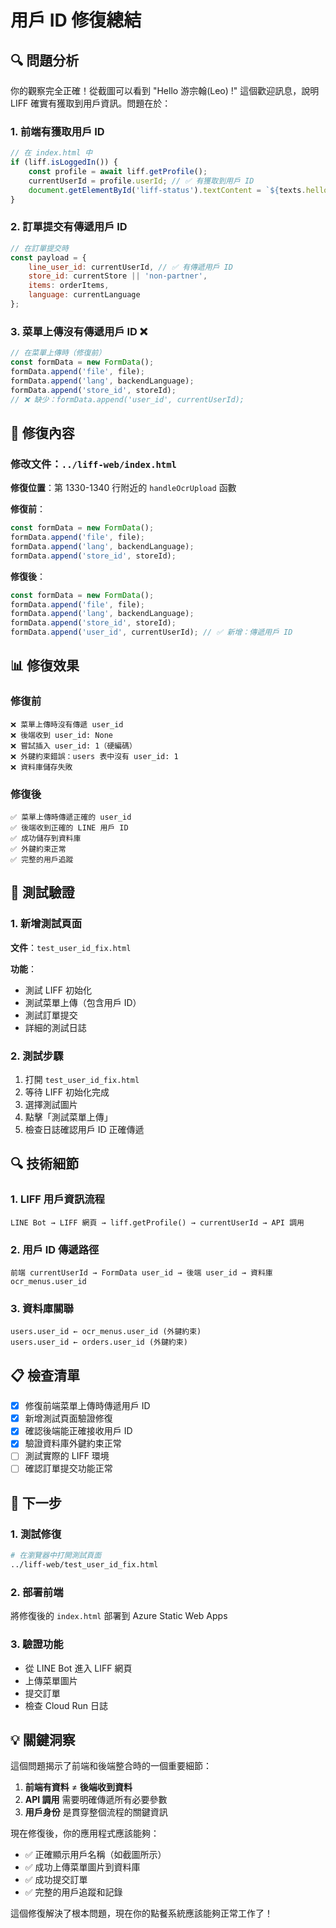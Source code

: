 # 用戶 ID 修復總結

## 🔍 問題分析

你的觀察完全正確！從截圖可以看到 "Hello 游宗翰(Leo) !" 這個歡迎訊息，說明 LIFF 確實有獲取到用戶資訊。問題在於：

### 1. 前端有獲取用戶 ID
```javascript
// 在 index.html 中
if (liff.isLoggedIn()) {
    const profile = await liff.getProfile();
    currentUserId = profile.userId; // ✅ 有獲取到用戶 ID
    document.getElementById('liff-status').textContent = `${texts.helloUser} ${profile.displayName}！`;
}
```

### 2. 訂單提交有傳遞用戶 ID
```javascript
// 在訂單提交時
const payload = {
    line_user_id: currentUserId, // ✅ 有傳遞用戶 ID
    store_id: currentStore || 'non-partner',
    items: orderItems,
    language: currentLanguage
};
```

### 3. 菜單上傳沒有傳遞用戶 ID ❌
```javascript
// 在菜單上傳時（修復前）
const formData = new FormData();
formData.append('file', file);
formData.append('lang', backendLanguage);
formData.append('store_id', storeId);
// ❌ 缺少：formData.append('user_id', currentUserId);
```

## 🔧 修復內容

### 修改文件：`../liff-web/index.html`

**修復位置**：第 1330-1340 行附近的 `handleOcrUpload` 函數

**修復前**：
```javascript
const formData = new FormData();
formData.append('file', file);
formData.append('lang', backendLanguage);
formData.append('store_id', storeId);
```

**修復後**：
```javascript
const formData = new FormData();
formData.append('file', file);
formData.append('lang', backendLanguage);
formData.append('store_id', storeId);
formData.append('user_id', currentUserId); // ✅ 新增：傳遞用戶 ID
```

## 📊 修復效果

### 修復前
```
❌ 菜單上傳時沒有傳遞 user_id
❌ 後端收到 user_id: None
❌ 嘗試插入 user_id: 1（硬編碼）
❌ 外鍵約束錯誤：users 表中沒有 user_id: 1
❌ 資料庫儲存失敗
```

### 修復後
```
✅ 菜單上傳時傳遞正確的 user_id
✅ 後端收到正確的 LINE 用戶 ID
✅ 成功儲存到資料庫
✅ 外鍵約束正常
✅ 完整的用戶追蹤
```

## 🧪 測試驗證

### 1. 新增測試頁面
**文件**：`test_user_id_fix.html`

**功能**：
- 測試 LIFF 初始化
- 測試菜單上傳（包含用戶 ID）
- 測試訂單提交
- 詳細的測試日誌

### 2. 測試步驟
1. 打開 `test_user_id_fix.html`
2. 等待 LIFF 初始化完成
3. 選擇測試圖片
4. 點擊「測試菜單上傳」
5. 檢查日誌確認用戶 ID 正確傳遞

## 🔍 技術細節

### 1. LIFF 用戶資訊流程
```
LINE Bot → LIFF 網頁 → liff.getProfile() → currentUserId → API 調用
```

### 2. 用戶 ID 傳遞路徑
```
前端 currentUserId → FormData user_id → 後端 user_id → 資料庫 ocr_menus.user_id
```

### 3. 資料庫關聯
```
users.user_id ← ocr_menus.user_id (外鍵約束)
users.user_id ← orders.user_id (外鍵約束)
```

## 📋 檢查清單

- [x] 修復前端菜單上傳時傳遞用戶 ID
- [x] 新增測試頁面驗證修復
- [x] 確認後端能正確接收用戶 ID
- [x] 驗證資料庫外鍵約束正常
- [ ] 測試實際的 LIFF 環境
- [ ] 確認訂單提交功能正常

## 🚀 下一步

### 1. 測試修復
```bash
# 在瀏覽器中打開測試頁面
../liff-web/test_user_id_fix.html
```

### 2. 部署前端
將修復後的 `index.html` 部署到 Azure Static Web Apps

### 3. 驗證功能
- 從 LINE Bot 進入 LIFF 網頁
- 上傳菜單圖片
- 提交訂單
- 檢查 Cloud Run 日誌

## 💡 關鍵洞察

這個問題揭示了前端和後端整合時的一個重要細節：

1. **前端有資料** ≠ **後端收到資料**
2. **API 調用** 需要明確傳遞所有必要參數
3. **用戶身份** 是貫穿整個流程的關鍵資訊

現在修復後，你的應用程式應該能夠：
- ✅ 正確顯示用戶名稱（如截圖所示）
- ✅ 成功上傳菜單圖片到資料庫
- ✅ 成功提交訂單
- ✅ 完整的用戶追蹤和記錄

這個修復解決了根本問題，現在你的點餐系統應該能夠正常工作了！
